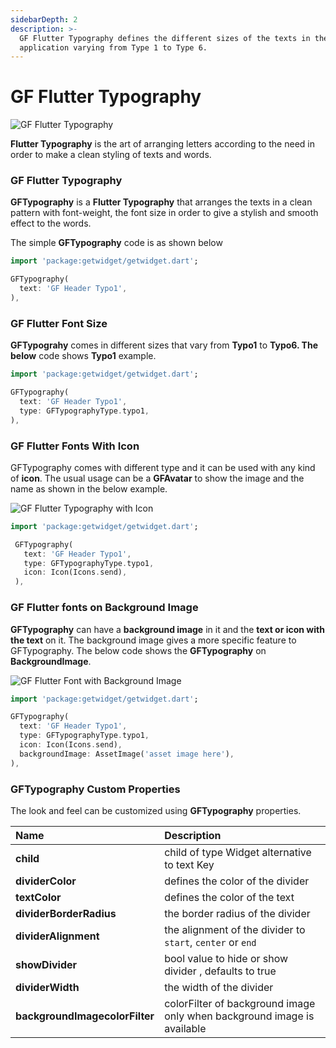 ```yaml
---
sidebarDepth: 2
description: >-
  GF Flutter Typography defines the different sizes of the texts in the
  application varying from Type 1 to Type 6.
---
```


# GF Flutter Typography

![GF Flutter Typography](https://ik.imagekit.io/ionicfirebaseapp/getwidget/docs/tr:w-800,f-auto/Typography_WU9Jso1UwI.png)

**Flutter Typography** is the art of arranging letters according to the need in order to make a clean styling of texts and words.

### GF Flutter Typography

**GFTypography** is a **Flutter Typography** that arranges the texts in a clean pattern with font-weight, the font size in order to give a stylish and smooth effect to the words.

The simple **GFTypography** code is as shown below

```dart
import 'package:getwidget/getwidget.dart';

GFTypography(
  text: 'GF Header Typo1',
),
```

### GF Flutter Font Size

**GFTypograhy** comes in different sizes that vary from **Typo1** to **Typo6. The below** code shows **Typo1** example.

```dart
import 'package:getwidget/getwidget.dart';

GFTypography(
  text: 'GF Header Typo1',
  type: GFTypographyType.typo1,
),
```

### GF Flutter Fonts With Icon

GFTypography comes with different type and it can be used with any kind of **icon**. The usual usage can be a **GFAvatar** to show the image and the name as shown in the below example.

![GF Flutter Typography with Icon](https://ik.imagekit.io/ionicfirebaseapp/getwidget/docs/tr:w-800,f-auto/with_icon_3x_f-2jWZF_2.png)

```dart
import 'package:getwidget/getwidget.dart';

 GFTypography(
   text: 'GF Header Typo1',
   type: GFTypographyType.typo1,
   icon: Icon(Icons.send),
 ),
```

### GF Flutter fonts on Background Image

**GFTypography** can have a **background image** in it and the **text or icon with the text** on it. The background image gives a more specific feature to GFTypography. The below code shows the **GFTypography** on **BackgroundImage**.

![GF Flutter Font with Background Image](https://ik.imagekit.io/ionicfirebaseapp/getwidget/docs/tr:w-800,f-auto/with_image_3x_EMzRHJ-fi.png)

```dart
import 'package:getwidget/getwidget.dart';

GFTypography(
  text: 'GF Header Typo1',
  type: GFTypographyType.typo1,
  icon: Icon(Icons.send),
  backgroundImage: AssetImage('asset image here'),
),
```

### GFTypography Custom Properties

The look and feel can be customized using **GFTypography** properties.

| Name | Description |
| :--- | :--- |
| **child** | child of type Widget alternative to text Key |
| **dividerColor** | defines the color of the divider |
| **textColor** | defines the color of the text |
| **dividerBorderRadius** | the border radius of the divider |
| **dividerAlignment** | the alignment of the divider to `start`, `center` or `end` |
| **showDivider** | bool value to hide or show divider , defaults to true |
| **dividerWidth** | the width of the divider |
| **backgroundImagecolorFilter** | colorFilter of background image only when background image is available |

